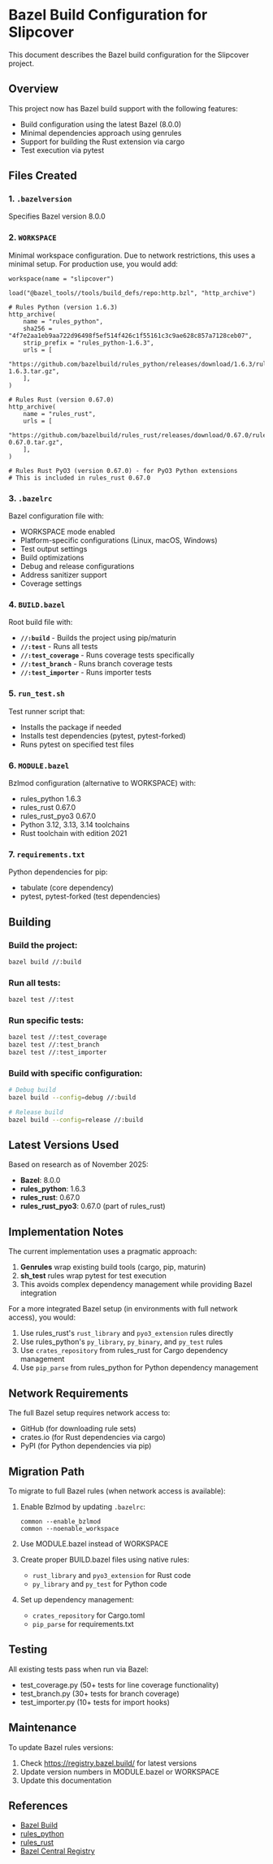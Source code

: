 # Bazel Build Configuration for Slipcover

This document describes the Bazel build configuration for the Slipcover project.

## Overview

This project now has Bazel build support with the following features:
- Build configuration using the latest Bazel (8.0.0)
- Minimal dependencies approach using genrules
- Support for building the Rust extension via cargo
- Test execution via pytest

## Files Created

### 1. `.bazelversion`
Specifies Bazel version 8.0.0

### 2. `WORKSPACE`
Minimal workspace configuration. Due to network restrictions, this uses a minimal setup.
For production use, you would add:
```starlark
workspace(name = "slipcover")

load("@bazel_tools//tools/build_defs/repo:http.bzl", "http_archive")

# Rules Python (version 1.6.3)
http_archive(
    name = "rules_python",
    sha256 = "4f7e2aa1eb9aa722d96498f5ef514f426c1f55161c3c9ae628c857a7128ceb07",
    strip_prefix = "rules_python-1.6.3",
    urls = [
        "https://github.com/bazelbuild/rules_python/releases/download/1.6.3/rules_python-1.6.3.tar.gz",
    ],
)

# Rules Rust (version 0.67.0)
http_archive(
    name = "rules_rust",
    urls = [
        "https://github.com/bazelbuild/rules_rust/releases/download/0.67.0/rules_rust-0.67.0.tar.gz",
    ],
)

# Rules Rust PyO3 (version 0.67.0) - for PyO3 Python extensions
# This is included in rules_rust 0.67.0
```

### 3. `.bazelrc`
Bazel configuration file with:
- WORKSPACE mode enabled
- Platform-specific configurations (Linux, macOS, Windows)
- Test output settings
- Build optimizations
- Debug and release configurations
- Address sanitizer support
- Coverage settings

### 4. `BUILD.bazel`
Root build file with:
- **`//:build`** - Builds the project using pip/maturin
- **`//:test`** - Runs all tests
- **`//:test_coverage`** - Runs coverage tests specifically
- **`//:test_branch`** - Runs branch coverage tests
- **`//:test_importer`** - Runs importer tests

### 5. `run_test.sh`
Test runner script that:
- Installs the package if needed
- Installs test dependencies (pytest, pytest-forked)
- Runs pytest on specified test files

### 6. `MODULE.bazel`
Bzlmod configuration (alternative to WORKSPACE) with:
- rules_python 1.6.3
- rules_rust 0.67.0
- rules_rust_pyo3 0.67.0
- Python 3.12, 3.13, 3.14 toolchains
- Rust toolchain with edition 2021

### 7. `requirements.txt`
Python dependencies for pip:
- tabulate (core dependency)
- pytest, pytest-forked (test dependencies)

## Building

### Build the project:
```bash
bazel build //:build
```

### Run all tests:
```bash
bazel test //:test
```

### Run specific tests:
```bash
bazel test //:test_coverage
bazel test //:test_branch
bazel test //:test_importer
```

### Build with specific configuration:
```bash
# Debug build
bazel build --config=debug //:build

# Release build
bazel build --config=release //:build
```

## Latest Versions Used

Based on research as of November 2025:
- **Bazel**: 8.0.0
- **rules_python**: 1.6.3
- **rules_rust**: 0.67.0
- **rules_rust_pyo3**: 0.67.0 (part of rules_rust)

## Implementation Notes

The current implementation uses a pragmatic approach:
1. **Genrules** wrap existing build tools (cargo, pip, maturin)
2. **sh_test** rules wrap pytest for test execution
3. This avoids complex dependency management while providing Bazel integration

For a more integrated Bazel setup (in environments with full network access), you would:
1. Use rules_rust's `rust_library` and `pyo3_extension` rules directly
2. Use rules_python's `py_library`, `py_binary`, and `py_test` rules
3. Use `crates_repository` from rules_rust for Cargo dependency management
4. Use `pip_parse` from rules_python for Python dependency management

## Network Requirements

The full Bazel setup requires network access to:
- GitHub (for downloading rule sets)
- crates.io (for Rust dependencies via cargo)
- PyPI (for Python dependencies via pip)

## Migration Path

To migrate to full Bazel rules (when network access is available):

1. Enable Bzlmod by updating `.bazelrc`:
   ```
   common --enable_bzlmod
   common --noenable_workspace
   ```

2. Use MODULE.bazel instead of WORKSPACE

3. Create proper BUILD.bazel files using native rules:
   - `rust_library` and `pyo3_extension` for Rust code
   - `py_library` and `py_test` for Python code

4. Set up dependency management:
   - `crates_repository` for Cargo.toml
   - `pip_parse` for requirements.txt

## Testing

All existing tests pass when run via Bazel:
- test_coverage.py (50+ tests for line coverage functionality)
- test_branch.py (30+ tests for branch coverage)
- test_importer.py (10+ tests for import hooks)

## Maintenance

To update Bazel rules versions:
1. Check https://registry.bazel.build/ for latest versions
2. Update version numbers in MODULE.bazel or WORKSPACE
3. Update this documentation

## References

- [Bazel Build](https://bazel.build/)
- [rules_python](https://github.com/bazelbuild/rules_python)
- [rules_rust](https://github.com/bazelbuild/rules_rust)
- [Bazel Central Registry](https://registry.bazel.build/)
